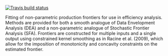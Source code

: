 [![Travis build status](https://travis-ci.org/tkmckenzie/snfa.svg?branch=master)](https://travis-ci.org/tkmckenzie/snfa)

Fitting of non-parametric production frontiers for use in efficiency analysis. Methods are provided for both a smooth analogue of Data Envelopment Analysis (DEA) and a non-parametric analogue of Stochastic Frontier Analysis (SFA). Frontiers are constructed for multiple inputs and a single output using constrained kernel smoothing as in Racine et al. (2009), which allow for the imposition of monotonicity and concavity constraints on the estimated frontier.

